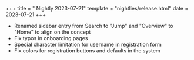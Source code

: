 +++
title = " Nightly 2023-07-21"
template = "nightlies/release.html"
date = 2023-07-21
+++

- Renamed sidebar entry from Search to "Jump" and "Overview" to "Home" to align on the concept
- Fix typos in onboarding pages
- Special character limitation for username in registration form
- Fix colors for registration buttons and defaults in the system
